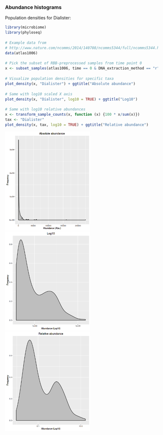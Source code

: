 ### Abundance histograms

Population densities for Dialister:


```r
library(microbiome)
library(phyloseq)

# Example data from
# http://www.nature.com/ncomms/2014/140708/ncomms5344/full/ncomms5344.html
data(atlas1006)

# Pick the subset of RBB-preprocessed samples from time point 0
x <- subset_samples(atlas1006, time == 0 & DNA_extraction_method == "r")

# Visualize population densities for specific taxa
plot_density(x, "Dialister") + ggtitle("Absolute abundance")

# Same with log10 scaled X axis
plot_density(x, "Dialister", log10 = TRUE) + ggtitle("Log10")

# Same with log10 relative abundances
x <- transform_sample_counts(x, function (x) {100 * x/sum(x)})
tax <- "Dialister"
plot_density(x, tax, log10 = TRUE) + ggtitle("Relative abundance")
```

<img src="figure/hist-1.png" title="plot of chunk hist" alt="plot of chunk hist" width="280px" /><img src="figure/hist-2.png" title="plot of chunk hist" alt="plot of chunk hist" width="280px" /><img src="figure/hist-3.png" title="plot of chunk hist" alt="plot of chunk hist" width="280px" />

